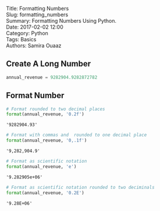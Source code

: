 Title: Formatting Numbers  
Slug: formatting_numbers  
Summary: Formatting Numbers Using Python.  
Date: 2017-02-02 12:00  
Category: Python  
Tags: Basics  
Authors: Samira Ouaaz  

## Create A Long Number


```python
annual_revenue = 9282904.9282872782
```

## Format Number


```python
# Format rounded to two decimal places
format(annual_revenue, '0.2f')
```




    '9282904.93'




```python
# Format with commas and  rounded to one decimal place
format(annual_revenue, '0,.1f')
```




    '9,282,904.9'




```python
# Format as scientific notation
format(annual_revenue, 'e')
```




    '9.282905e+06'




```python
# Format as scientific notation rounded to two deciminals
format(annual_revenue, '0.2E')
```




    '9.28E+06'
